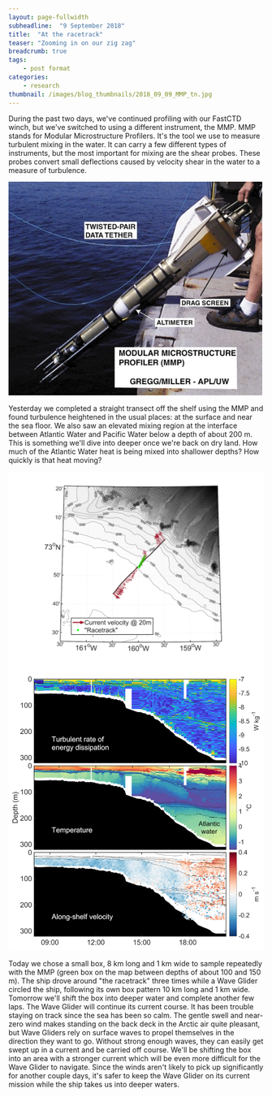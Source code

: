 ```yaml
---
layout: page-fullwidth
subheadline:  "9 September 2018"
title:  "At the racetrack"
teaser: "Zooming in on our zig zag"
breadcrumb: true
tags:
    - post format
categories:
    - research
thumbnail: /images/blog_thumbnails/2018_09_09_MMP_tn.jpg
---
```


During the past two days, we've continued profiling with our FastCTD winch, but we've switched to using a different instrument, the MMP. MMP stands for Modular Microstructure Profilers. It's the tool we use to measure turbulent mixing in the water. It can carry a few different types of instruments, but the most important for mixing are the shear probes. These probes convert small deflections caused by velocity shear in the water to a measure of turbulence.

<img src="/assets/img/2018_09_09_MMP.jpg" width="500">

Yesterday we completed a straight transect off the shelf using the MMP and found turbulence heightened in the usual places: at the surface and near the sea floor. We also saw an elevated mixing region at the interface between Atlantic Water and Pacific Water below a depth of about 200 m. This is something we'll dive into deeper once we're back on dry land. How much of the Atlantic Water heat is being mixed into shallower depths? How quickly is that heat moving?

<img src="/assets/img/2018_09_09_mmp_survey1_map.png" width="700">
<img src="/assets/img/2018_09_09_mmp_survey1_eps_T_vel.png" width="700">

Today we chose a small box, 8 km long and 1 km wide to sample repeatedly with the MMP (green box on the map between depths of about 100 and 150 m). The ship drove around "the racetrack" three times while a Wave Glider circled the ship, following its own box pattern 10 km long and 1 km wide. Tomorrow we'll shift the box into deeper water and complete another few laps. The Wave Glider will continue its current course. It has been trouble staying on track since the sea has been so calm. The gentle swell and near-zero wind makes standing on the back deck in the Arctic air quite pleasant, but Wave Gliders rely on surface waves to propel themselves in the direction they want to go. Without strong enough waves, they can easily get swept up in a current and be carried off course. We'll be shifting the box into an area with a stronger current which will be even more difficult for the Wave Glider to navigate. Since the winds aren't likely to pick up significantly for another couple days, it's safer to keep the Wave Glider on its current mission while the ship takes us into deeper waters.
